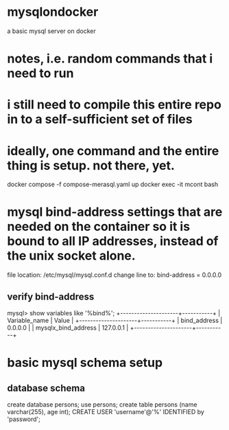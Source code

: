 # mysqlondocker
a basic mysql server on docker

# notes, i.e. random commands that i need to run
# i still need to compile this entire repo in to a self-sufficient set of files
# ideally, one command and the entire thing is setup. not there, yet.

docker compose -f compose-merasql.yaml up
docker exec -it mcont bash

# mysql bind-address settings that are needed on the container so it is bound to all IP addresses, instead of the unix socket alone.
file location: /etc/mysql/mysql.conf.d
change line to:
bind-address            = 0.0.0.0
## verify bind-address
mysql> show variables like '%bind%';
+---------------------+-----------+
| Variable_name       | Value     |
+---------------------+-----------+
| bind_address        | 0.0.0.0   |
| mysqlx_bind_address | 127.0.0.1 |
+---------------------+-----------+

# basic mysql schema setup
## database schema
create database persons;
use persons;
create table persons (name varchar(255), age int);
CREATE USER 'username'@'%' IDENTIFIED by 'password';

